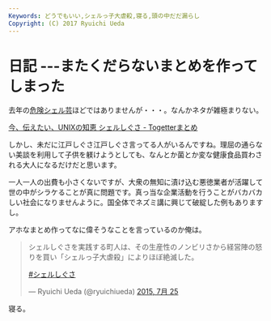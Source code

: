 ```yaml
---
Keywords: どうでもいい,シェルっ子大虐殺,寝る,頭の中だだ漏らし
Copyright: (C) 2017 Ryuichi Ueda
---
```


# 日記 ---またくだらないまとめを作ってしまった
去年の<a href="/?post=03699">危険シェル芸</a>ほどではありませんが・・・。なんかネタが雑極まりない。

<span class="hatena-bookmark-title"><a href="http://togetter.com/li/851933">今、伝えたい、UNIXの知恵 シェルしぐさ - Togetterまとめ</a></span> 

しかし、未だに江戸しぐさ江戸しぐさ言ってる人がいるんですね。理屈の通らない美談を利用して子供を躾けようとしても、なんとか菌とか変な健康食品買わされる大人になるだけだと思います。

一人一人の出費も小さくないですが、大衆の無知に漬け込む悪徳業者が活躍して世の中がシラケることが真に問題です。真っ当な企業活動を行うことがバカバカしい社会になりませんように。国全体でネズミ講に興じて破綻した例もありますし。

アホなまとめ作ってなに偉そうなことを言っているのか俺は。
<blockquote class="twitter-tweet" lang="ja">
<p lang="ja" dir="ltr">シェルしぐさを実践する町人は、その生産性のノンビリさから経営陣の怒りを買い「シェルっ子大虐殺」によりほぼ絶滅した。</p>
 <a href="https://twitter.com/hashtag/%E3%82%B7%E3%82%A7%E3%83%AB%E3%81%97%E3%81%90%E3%81%95?src=hash">#シェルしぐさ</a>

— Ryuichi Ueda (\@ryuichiueda) <a href="https://twitter.com/ryuichiueda/status/624757888343412737">2015, 7月 25</a></blockquote>
<script async="" src="//platform.twitter.com/widgets.js" charset="utf-8"></script>

寝る。
